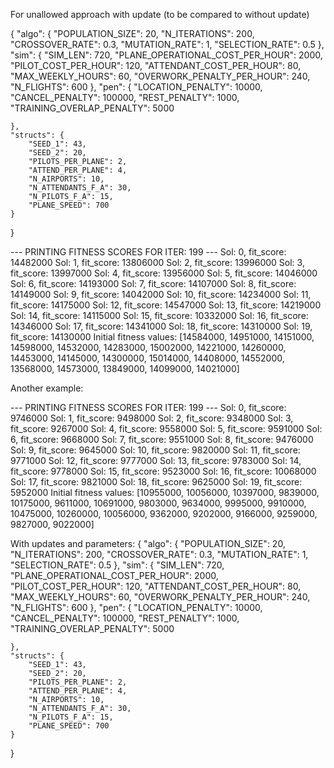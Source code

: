 For unallowed approach with update (to be compared to without update)

{
    "algo": {
        "POPULATION_SIZE": 20,
        "N_ITERATIONS": 200,
        "CROSSOVER_RATE": 0.3,
        "MUTATION_RATE": 1,
        "SELECTION_RATE": 0.5
    },
    "sim": {
        "SIM_LEN": 720,
        "PLANE_OPERATIONAL_COST_PER_HOUR": 2000,
        "PILOT_COST_PER_HOUR": 120,
        "ATTENDANT_COST_PER_HOUR": 80,
        "MAX_WEEKLY_HOURS": 60,
        "OVERWORK_PENALTY_PER_HOUR": 240,
        "N_FLIGHTS": 600
    },
    "pen": {
        "LOCATION_PENALTY": 10000,
        "CANCEL_PENALTY": 100000,
        "REST_PENALTY": 1000,
        "TRAINING_OVERLAP_PENALTY": 5000

    },
    "structs": {
        "SEED_1": 43,
        "SEED_2": 20,
        "PILOTS_PER_PLANE": 2,
        "ATTEND_PER_PLANE": 4,
        "N_AIRPORTS": 10,
        "N_ATTENDANTS_F_A": 30,
        "N_PILOTS_F_A": 15,
        "PLANE_SPEED": 700
    }
}


--- PRINTING FITNESS SCORES FOR ITER: 199 ---
Sol: 0, fit_score: 14482000
Sol: 1, fit_score: 13806000
Sol: 2, fit_score: 13996000
Sol: 3, fit_score: 13997000
Sol: 4, fit_score: 13956000
Sol: 5, fit_score: 14046000
Sol: 6, fit_score: 14193000
Sol: 7, fit_score: 14107000
Sol: 8, fit_score: 14149000
Sol: 9, fit_score: 14042000
Sol: 10, fit_score: 14234000
Sol: 11, fit_score: 14175000
Sol: 12, fit_score: 14547000
Sol: 13, fit_score: 14219000
Sol: 14, fit_score: 14115000
Sol: 15, fit_score: 10332000
Sol: 16, fit_score: 14346000
Sol: 17, fit_score: 14341000
Sol: 18, fit_score: 14310000
Sol: 19, fit_score: 14130000
Initial fitness values: [14584000, 14951000, 14151000, 14598000, 14532000, 14283000, 15002000, 14221000, 14260000, 14453000, 14145000, 14300000, 15014000, 14408000, 14552000, 13568000, 14573000, 13849000, 14099000, 14021000]

Another example:

--- PRINTING FITNESS SCORES FOR ITER: 199 ---
Sol: 0, fit_score: 9746000
Sol: 1, fit_score: 9498000
Sol: 2, fit_score: 9348000
Sol: 3, fit_score: 9267000
Sol: 4, fit_score: 9558000
Sol: 5, fit_score: 9591000
Sol: 6, fit_score: 9668000
Sol: 7, fit_score: 9551000
Sol: 8, fit_score: 9476000
Sol: 9, fit_score: 9645000
Sol: 10, fit_score: 9820000
Sol: 11, fit_score: 9771000
Sol: 12, fit_score: 9777000
Sol: 13, fit_score: 9783000
Sol: 14, fit_score: 9778000
Sol: 15, fit_score: 9523000
Sol: 16, fit_score: 10068000
Sol: 17, fit_score: 9821000
Sol: 18, fit_score: 9625000
Sol: 19, fit_score: 5952000
Initial fitness values: [10955000, 10056000, 10397000, 9839000, 10175000, 9611000, 10691000, 9803000, 9634000, 9995000, 9910000, 10475000, 10260000, 10056000, 9362000, 9202000, 9166000, 9259000, 9827000, 9022000]

With updates and parameters:
{
    "algo": {
        "POPULATION_SIZE": 20,
        "N_ITERATIONS": 200,
        "CROSSOVER_RATE": 0.3,
        "MUTATION_RATE": 1,
        "SELECTION_RATE": 0.5
    },
    "sim": {
        "SIM_LEN": 720,
        "PLANE_OPERATIONAL_COST_PER_HOUR": 2000,
        "PILOT_COST_PER_HOUR": 120,
        "ATTENDANT_COST_PER_HOUR": 80,
        "MAX_WEEKLY_HOURS": 60,
        "OVERWORK_PENALTY_PER_HOUR": 240,
        "N_FLIGHTS": 600
    },
    "pen": {
        "LOCATION_PENALTY": 10000,
        "CANCEL_PENALTY": 100000,
        "REST_PENALTY": 1000,
        "TRAINING_OVERLAP_PENALTY": 5000

    },
    "structs": {
        "SEED_1": 43,
        "SEED_2": 20,
        "PILOTS_PER_PLANE": 2,
        "ATTEND_PER_PLANE": 4,
        "N_AIRPORTS": 10,
        "N_ATTENDANTS_F_A": 30,
        "N_PILOTS_F_A": 15,
        "PLANE_SPEED": 700
    }
}

